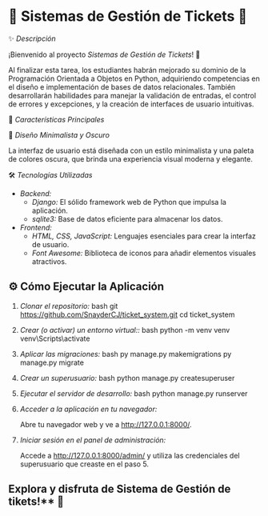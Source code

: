 # 🎁 Sistemas de Gestión de Tickets 🎉

✨ *Descripción*

¡Bienvenido al proyecto *Sistemas de Gestión de Tickets*! 🛒

Al finalizar esta tarea, los estudiantes habrán mejorado su dominio de la Programación Orientada a Objetos en Python, adquiriendo competencias
en el diseño e implementación de bases de datos relacionales. También desarrollarán habilidades para manejar la validación de entradas, el control
de errores y excepciones, y la creación de interfaces de usuario intuitivas.

🚀 *Características Principales*



🎨 *Diseño Minimalista y Oscuro*

La interfaz de usuario está diseñada con un estilo minimalista y una paleta de colores oscura, que brinda una experiencia visual moderna y elegante.

🛠️ *Tecnologías Utilizadas*

* *Backend:*
    * *Django:* El sólido framework web de Python que impulsa la aplicación.
    * *sqlite3:* Base de datos  eficiente para almacenar los datos.
* *Frontend:*
    * *HTML, CSS, JavaScript:* Lenguajes esenciales para crear la interfaz de usuario.
    * *Font Awesome:* Biblioteca de iconos para añadir elementos visuales atractivos.

## ⚙️ Cómo Ejecutar la Aplicación

1. *Clonar el repositorio:*
   bash
   git https://github.com/SnayderCJ/ticket_system.git 
   cd ticket_system
    

2. *Crear (o activar) un entorno virtual::*
    bash
    python -m venv venv  
    venv\Scripts\activate 
        

3. *Aplicar las migraciones:*
    bash
    py manage.py makemigrations
    py manage.py migrate
    

4. *Crear un superusuario:*
    bash
    python manage.py createsuperuser
    

5. *Ejecutar el servidor de desarrollo:*
    bash
    python manage.py runserver
    

6. *Acceder a la aplicación en tu navegador:*
    
    Abre tu navegador web y ve a http://127.0.0.1:8000/.
    

9. *Iniciar sesión en el panel de administración:*
    
    Accede a http://127.0.0.1:8000/admin/ y utiliza las credenciales del superusuario que creaste en el paso 5.
    

## Explora y disfruta de Sistema de Gestión de tikets!** 🎉

